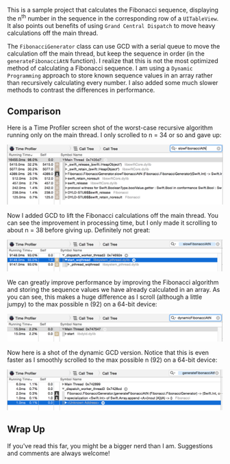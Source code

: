 This is a sample project that calculates the Fibonacci sequence, displaying the n<sup>th</sup> number in the sequence in the corresponding row of a `UITableView`. It also points out benefits of using `Grand Central Dispatch` to move heavy calculations off the main thread.

The `FibonacciGenerator` class can use GCD with a serial queue to move the calculation off the main thread, but keep the sequence in order (in the `generateFibonacciAtN` function). I realize that this is not the most optimized method of calculating a Fibonacci sequence. I am using a `Dynamic Programming` approach to store known sequence values in an array rather than recursively calculating every number. I also added some much slower methods to contrast the differences in performance.

## Comparison ##

Here is a Time Profiler screen shot of the worst-case recursive algorithm running only on the main thread. I only scrolled to n = 34 or so and gave up:

![Alt text](SLOW_version.png)

Now I added GCD to lift the Fibonacci calculations off the main thread. You can see the improvement in processing time, but I only made it scrolling to about n = 38 before giving up. Definitely not great:

![Alt text](recursive_GCD_version.png)

We can greatly improve performance by improving the Fibonacci algorithm and storing the sequence values we have already calculated in an array. As you can see, this makes a huge difference as I scroll (although a little jumpy) to the max possible n (92) on a 64-bit device:

![Alt text](dynamic_noGCD_version.png)

Now here is a shot of the dynamic GCD version. Notice that this is even faster as I smoothly scrolled to the max possible n (92) on a 64-bit device:

![Alt text](GCD_version.png)

## Wrap Up ##

If you've read this far, you might be a bigger nerd than I am. Suggestions and comments are always welcome!

